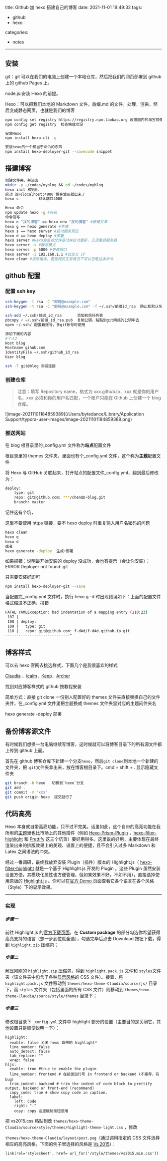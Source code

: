 title: Github 加 hexo 搭建自己的博客
date: 2021-11-01 19:49:32
tags: 
  - github
  - hexo

categories:

- notes

---

## 安装

git：git 可以在我们的电脑上创建一个本地仓库，然后把我们的网页部署到 github 上的 github Pages 上。

node.js:安装 Hexo 的前提。

Hexo：可以把我们本地的 Markdown 文件，后缀.md 的文件，处理，渲染，然后变成静态网页，也就是我们的博客

```bash
npm config set registry https://registry.npm.taobao.org 设置国内的淘宝镜像，其他镜像也可以`
npm config get registry  检查换成功没

安装Hexo
npm install hexo-cli -g

安装hexo的一个相当于命令的东西
npm install hexo-deployer-git --savecode snippet
```

## 搭建博客

```bash
创建文件夹，并进去
mkdir -p ~/codes/myblog && cd ~/codes/myblog
hexo init 初始化
启动 访问localhost:4000 博客雏形就出来了
hexo s         默认端口4000

Hexo 命令
npm update hexo -g #升级
命令简写
hexo n "我的博客" == hexo new "我的博客" #新建文章
hexo g == hexo generate #生成
hexo s == hexo server #启动服务预览
hexo d == hexo deploy #部署
hexo server #Hexo会监视文件变动并自动更新，无须重启服务器
hexo server -s #静态模式
hexo server -p 5000 #更改端口
hexo server -i 192.168.1.1 #自定义 IP
hexo clean #清除缓存，若是网页正常情况下可以忽略这条命令
```

## github 配置

### 配置 ssh key

```bash
ssh-keygen -t rsa -C "邮箱@example.com"
ssh-keygen -t rsa -C "邮箱@example.com" -f ~/.ssh/前缀id_rsa  防止和默认名重复

ssh-add ~/.ssh/前缀_id_rsa       添加到信任列表
pbcopy < ~/.ssh/前缀_id_rsa.pub  复制公钥，粘贴到git网站的公钥中去
open ~/.ssh/ 配置新账号，多git账号时使用

添加下面的内容
#个人2
Host blog
Hostname gihub.com
IdentityFile ~/.ssh/github_id_rsa
User blog

ssh -T git@blog 测试连接
```

### 创建仓库

> 注意：填写 Repository name，格式为 xxx.github.io，xxx 就是你的用户名，xxx 必须和你的用户名匹配，一个账户只能在 Github 上创建一个 blog 仓库。

![image-20211101184859389](/Users/bytedance/Library/Application Support/typora-user-images/image-20211101184859389.png)

### **推送网站**

在 blog 根目录里的\_config.yml 文件称为**站点**配置文件

根目录里的 themes 文件夹，里面也有个\_config.yml 文件，这个称为**主题**配置文件

将 Hexo 与 GitHub 关联起来，打开站点的配置文件\_config.yml，翻到最后修改为：

```bash
deploy:
	type: git
	repo: git@github.com: ***/chenQD-blog.git
	branch: master
```

记住这有个坑，

这里不要使用 https 链接，要不 hexo deploy 时重复输入用户名密码的问题

```bash
hexo clean
hexo g
hexo d
或者
hexo generate -deploy  生成+部署
```

如果报错：说明最开始安装的 deploy 没成功，会也有提示（会让你安装）： ERROR Deployer not found: git

只需要安装好即可

```bash
npm install hexo-deployer-git --save
```

当配置完\_config.yml 文件时，执行 hexo g -d 时出现错误如下：上面的配置文件格式缩进不正确，报错

```bash
FATAL YAMLException: bad indentation of a mapping entry (110:23)
 107 |
 108 | deploy:
 109 |   type: git
 110 |   repo: git@github.com: f-dAd/f-dAd.github.io.git
-----------------------------^
```

## 博客样式

可以去 hexo 官网去挑选样式，下面几个是我很喜欢的样式

[Claudia](https://github.com/Haojen/hexo-theme-Claudia) ，[icalm](https://github.com/nameoverflow/hexo-theme-icalm)，[Keep](https://github.com/XPoet/hexo-theme-keep)，[Archer](https://github.com/fi3ework/hexo-theme-archer)

找到对应博客样式的 github 按教程安装

简单方式：直接 git clone 一份别人配置好的 themes 文件夹直接替换自己的文件夹并，在\_config.yml 文件里把主题换成 themes 文件夹里对应的主题问件夹名

hexo generate -deploy 部署

## 备份博客源文件

有时候我们想换一台电脑继续写博客，这时候就可以将博客目录下的所有源文件都上传到 github 上面。

首先在 github 博客仓库下新建一个分支`hexo`，然后`git clone`到本地一个新建的文件夹，把`.git`文件夹拿出来，放在博客根目录下。cmd + shift + . 显示隐藏文件夹

```bash
git branch -b hexo   切换到`hexo`分支
git add .
git commit -m "xxx"
git push origin hexo  提交就行了
```

## 代码高亮

Hexo 本身就自带高亮功能，只不过不完美。话虽如此，这个自带的高亮功能在我所用的[主题](https://github.com/chpwang/hexo-theme-pln)里也比市场上的其他插件（例如 [Hexo-Prism-Plugin](https://github.com/ele828/hexo-prism-plugin) ，[hexo-filter-highlight](https://github.com/Jamling/hexo-filter-highlight) 和 [Prettify](https://github.com/google/code-prettify) 这三个坑货）要好用得多。这里说的好用，主要体现在最终渲染出来的排版效果上的美观、设置上的便捷，且不会引入过多 Markdown 和 Latex 之间语法的冲突。

经过一番调研，最终我放弃安装 Plugin（插件）版本的 Highlight.js（ [hexo-filter-highlight](https://github.com/Jamling/hexo-filter-highlight) 就是一个基于 Highlight.js 开发的 Plugin 。这些 Plugin 虽然安装设置方便，其模块化属性也方便管理，但如果效果不好，不如不用），直接选择使用原版的 [Highlight.js](https://highlightjs.org/) 。你可以在[官方 Demo ](https://highlightjs.org/static/demo/)页面查看它各个语言在各个风格（Style）下的显示效果。

---

### 实现

##### 步骤一

前往 Highlight.js 的[官方下载页面](https://highlightjs.org/download/)，在 **Custom package** 的部分勾选你希望获得高亮支持的语言（想一步到位就全选），勾选完毕后点击 Download 按钮下载，得到 `highlight.zip` 压缩包；

##### 步骤二

解压刚刚的 `highlight.zip` 压缩包，得到 `highlight.pack.js` 文件和 `styles`文件夹（该文件夹中包含了各种[显示风格](https://highlightjs.org/static/demo/)的 CSS 文件）。接着，将 `highlight.pack.js` 文件移动到 `themes/hexo-theme-Claudia/source/js/` 目录下，而 `styles` 文件夹（包括里面的所有 CSS 文件）则移动到 `themes/hexo-theme-Claudia/source/style/themes` 目录下；

##### 步骤三

修改根目录下 `_config.yml` 文件中 highlight 部分的设置（主要目的是关闭它，其他设置只是顺便说明一下）：

```
highlight:
  enable: false 关闭 hexo 自带的 highlight*
  line_number: false
  auto_detect: false
  tab_replace: ""
  wrap: false
hljs:
  enable: true #true to enable the plugin
  line_number: frontend # 在前面加行号 in frontend or backend (不推荐，有bug）
  trim_indent: backend # trim the indent of code block to prettify output. backend or front-end (recommend)
  copy_code: true # show copy code in caption.
  label:
    left: Code
    right: ":"
    copy: copy 这里赋制按钮没用
```

把 vs2015.css 粘贴到改 `themes/hexo-theme-Claudia/source/style/themes/highlight-theme-light.css` ，修改

`themes/hexo-theme-Claudia/layout/post.pug`（通过调用指定的 CSS 文件选择相应的高亮风格，下面的例子里选择的风格是 [Vs 2015](https://highlightjs.org/static/demo/)）：

```pug
link(rel='stylesheet', href= url_for('/style/themes/vs2015.min.css'))
```

